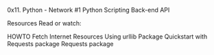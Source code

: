 0x11. Python - Network #1
Python
Scripting
Back-end
API

Resources
Read or watch:

HOWTO Fetch Internet Resources Using urllib Package
Quickstart with Requests package
Requests package



